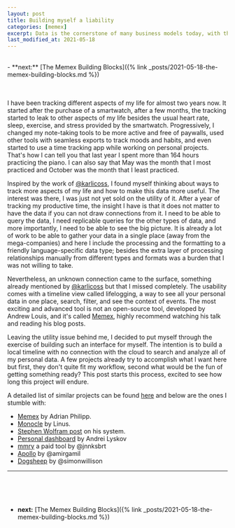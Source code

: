 ```yaml
---
layout: post
title: Building myself a liability
categories: [memex]
excerpt: Data is the cornerstone of many business models today, with this post I start a journey to own and analyze my data.
last_modified_at: 2021-05-18
---
```

<br>
-   **next:** [The Memex Building Blocks]({% link _posts/2021-05-18-the-memex-building-blocks.md %})

<br><br>
I have been tracking different aspects of my life for almost two years now. It started after the purchase of a smartwatch, after a few months, the tracking started to leak to other aspects of my life besides the usual heart rate, sleep, exercise, and stress provided by the smartwatch. Progressively, I changed my note-taking tools to be more active and free of paywalls, used other tools with seamless exports to track moods and habits, and even started to use a time tracking app while working on personal projects. That's how I can tell you that last year I spent more than 164 hours practicing the piano. I can also say that May was the month that I most practiced and October was the month that I least practiced.

Inspired by the work of <a target="blank" href="https://beepb00p.xyz/my-data.html">@karlicoss</a>, I found myself thinking about ways to track more aspects of my life and how to make this data more useful. The interest was there, I was just not yet sold on the utility of it. After a year of tracking my productive time, the insight I have is that it does not matter to have the data if you can not draw connections from it. I need to be able to query the data, I need replicable queries for the other types of data, and more importantly, I need to be able to see the big picture. It is already a lot of work to be able to gather your data in a single place (away from the mega-companies) and here I include the processing and the formatting to a friendly language-specific data type; besides the extra layer of processing relationships manually from different types and formats was a burden that I was not willing to take.

Nevertheless, an unknown connection came to the surface, something already mentioned by <a target="blank" href="https://beepb00p.xyz/hpi.html#timeline">@karlicoss</a> but that I missed completely. The usability comes with a timeline view called lifelogging, a way to see all your personal data in one place, search, filter, and see the context of events. The most exciting and advanced tool is not an open-source tool, developed by Andrew Louis, and it's called <a target="blank" href="https://hyfen.net/memex">Memex</a>, highly recommend watching his talk and reading his blog posts.

Leaving the utility issue behind me, I decided to put myself through the exercise of building such an interface for myself. The intention is to build a local timeline with no connection with the cloud to search and analyze all of my personal data. A few projects already try to accomplish what I want here but first, they don't quite fit my workflow, second what would be the fun of getting something ready? This post starts this process, excited to see how long this project will endure.

A detailed list of similar projects can be found <a target="blank" href="https://beepb00p.xyz/hpi.html#links">here</a> and below are the ones I stumble with:

-   <a target="blank" href="https://github.com/adri/memex">Memex</a> by Adrian Philipp.
-   <a target="blank" href="https://github.com/thesephist/monocle">Monocle</a> by Linus.
-   <a target="blank" href="https://writings.stephenwolfram.com/2019/02/seeking-the-productive-life-some-details-of-my-personal-infrastructure/">Stephen Wolfram post</a> on his system.
-   <a target="blank" href="https://github.com/Andreilys/personal_dashboard">Personal dashboard</a> by Andrei Lyskov
-   <a target="blank" href="https://mmry.io/blog/20210807-the-second-coming-of-the-search-engine">mmry</a> a paid tool by @jnnksbrt
-   <a target="blank" href="https://github.com/amirgamil/apollo">Apollo</a> by @amirgamil
-   <a target="blank" href="https://dogsheep.github.io/">Dogsheep</a> by @simonwillison

------
<br><br><br>
-   **next:** [The Memex Building Blocks]({% link _posts/2021-05-18-the-memex-building-blocks.md %})
